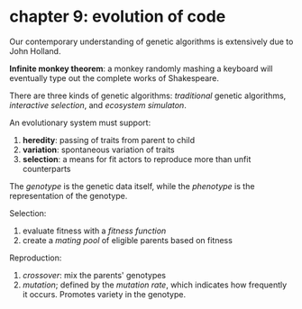 # chapter 9: evolution of code
Our contemporary understanding of genetic algorithms is extensively due to John Holland.

**Infinite monkey theorem**: a monkey randomly mashing a keyboard will eventually type out the complete works of
Shakespeare.

There are three kinds of genetic algorithms: *traditional* genetic algorithms, *interactive selection*, and *ecosystem
simulaton*.

An evolutionary system must support:

  1. **heredity**: passing of traits from parent to child
  2. **variation**: spontaneous variation of traits
  3. **selection**: a means for fit actors to reproduce more than unfit counterparts

The *genotype* is the genetic data itself, while the *phenotype* is the representation of the genotype.

Selection:

  1. evaluate fitness with a *fitness function*
  2. create a *mating pool* of eligible parents based on fitness

Reproduction:

  1. *crossover*: mix the parents' genotypes
  2. *mutation*; defined by the *mutation rate*, which indicates how frequently it occurs. Promotes variety in the
    genotype.
